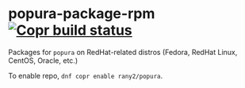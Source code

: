 # popura-package-rpm [![Copr build status](https://copr.fedorainfracloud.org/coprs/rany/popura/package/popura/status_image/last_build.png)](https://copr.fedorainfracloud.org/coprs/rany/popura/package/popura/)

Packages for `popura` on RedHat-related distros (Fedora, RedHat Linux, CentOS, Oracle, etc.)

To enable repo, `dnf copr enable rany2/popura`.
